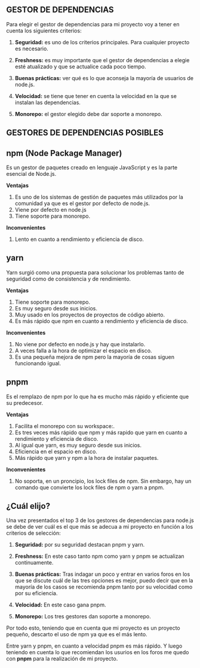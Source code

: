 ## **GESTOR DE DEPENDENCIAS**

Para elegir el gestor de dependencias para mi proyecto voy a tener en cuenta los siguientes criterios:

1. **Seguridad:** es uno de los criterios principales. Para cualquier proyecto es necesario. 

2. **Freshness:** es muy importante que el gestor de dependencias a elegie esté atualizado y que se actualice cada poco tiempo. 

3. **Buenas prácticas:** ver qué es lo que aconseja la mayoría de usuarios de node.js.

4. **Velocidad:** se tiene que tener en cuenta la velocidad en la que se instalan las dependencias. 

5. **Monorepo:** el gestor elegido debe dar soporte a monorepo. 


## GESTORES DE DEPENDENCIAS POSIBLES


## npm (Node Package Manager)
Es un gestor de paquetes creado en lenguaje JavaScript y es la parte esencial de Node.js.

**Ventajas**

1. Es uno de los sistemas de gestión de paquetes más utilizados por la comunidad ya que es el gestor por defecto de node.js.
2. Viene por defecto en node.js
3. Tiene soporte para monorepo.

**Inconvenientes**

1. Lento en cuanto a rendimiento y eficiencia de disco.

## yarn

Yarn surgió como una propuesta para solucionar los problemas tanto de seguridad como de consistencia y de rendimiento.

**Ventajas**

1. Tiene soporte para monorepo.
2. Es muy seguro desde sus inicios.
3. Muy usado en los proyectos de proyectos de código abierto. 
4. Es más rápido que npm en cuanto a rendimiento y eficiencia de disco.


**Inconvenientes**

1. No viene por defecto en node.js y hay que instalarlo.
2. A veces falla a la hora de optimizar el espacio en disco.
3. Es una pequeña mejora de npm pero la mayoría de cosas siguen funcionando igual.

## pnpm
Es el remplazo de npm por lo que ha es mucho más rápido y eficiente que su predecesor.

**Ventajas**

1. Facilita el monorepo con su workspace:.
2. Es tres veces más rápido que npm y más rapido que yarn en cuanto a rendimiento y eficiencia de disco.
3. Al igual que yarn, es muy seguro desde sus inicios.
4. Eficiencia en el espacio en disco.
5. Más rápido que yarn y npm a la hora de instalar paquetes.

**Inconvenientes**

1. No soporta, en un proncipio, los lock files de npm. Sin embargo, hay un comando que convierte los lock files de npm o yarn a pnpm.


## ¿Cuál elijo?

Una vez presentados el top 3 de los gestores de dependencias para node.js se debe de ver cuál es el que más se adecua a mi proyecto en función a los criterios de selección:

1. **Seguridad:** por su seguridad destacan pnpm y yarn. 

2. **Freshness:** En este caso tanto npm como yarn y pnpm se actualizan continuamente.

3. **Buenas prácticas:** Tras indagar un poco y entrar en varios foros en los que se discute cuál de las tres opciones es mejor, puedo decir que en la mayoría de los casos se recomienda pnpm tanto por su velocidad como por su eficiencia.

4. **Velocidad:** En este caso gana pnpm.

5. **Monorepo:** Los tres gestores dan soporte a monorepo.

Por todo esto, teniendo que en cuenta que mi proyecto es un proyecto pequeño, descarto el uso de npm ya que es el más lento.

Entre yarn y pnpm, en cuanto a velocidad pnpm es más rápido. Y luego teniendo en cuenta lo que recomiendan los usurios en los foros me quedo con **pnpm** para la realización de mi proyecto.
